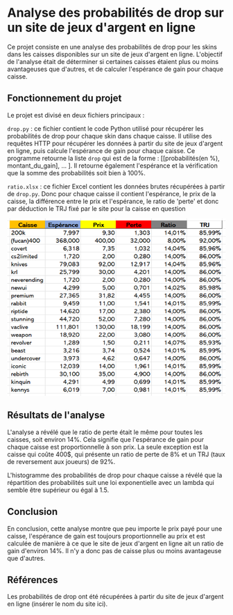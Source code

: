 #  Analyse des probabilités de drop sur un site de jeux d'argent en ligne
Ce projet consiste en une analyse des probabilités de drop pour les skins dans les caisses disponibles sur un site de jeux d'argent en ligne. L'objectif de l'analyse était de déterminer si certaines caisses étaient plus ou moins avantageuses que d'autres, et de calculer l'espérance de gain pour chaque caisse.

## Fonctionnement du projet
Le projet est divisé en deux fichiers principaux :

`drop.py` : ce fichier contient le code Python utilisé pour récupérer les probabilités de drop pour chaque skin dans chaque caisse. Il utilise des requêtes HTTP pour récupérer les données à partir du site de jeux d'argent en ligne, puis calcule l'espérance de gain pour chaque caisse.
Ce programme retourne la liste `drop` qui est de la forme : [[probabilités(en %), montant_du_gain], ... ].
Il retourne également l'espérance et la vérification que la somme des probabilités soit bien à 100%.

`ratio.xlsx` : ce fichier Excel contient les données brutes récupérées à partir de `drop.py`. Donc pour chaque caisse il contient l'espérance, le prix de la caisse, la différence entre le prix et l'espérance, le ratio de 'perte' et donc par déduction le TRJ fixé par le site pour la caisse en question

![alt text][excel]

## Résultats de l'analyse
L'analyse a révélé que le ratio de perte était le même pour toutes les caisses, soit environ 14%. Cela signifie que l'espérance de gain pour chaque caisse est proportionnelle à son prix. La seule exception est la caisse qui coûte 400$, qui présente un ratio de perte de 8% et un TRJ (taux de reversement aux joueurs) de 92%.

L'histogramme des probabilités de drop pour chaque caisse a révélé que la répartition des probabilités suit une loi exponentielle avec un lambda qui semble être supérieur ou égal à 1.5.

## Conclusion
En conclusion, cette analyse montre que peu importe le prix payé pour une caisse, l'espérance de gain est toujours proportionnelle au prix et est calculée de manière à ce que le site de jeux d'argent en ligne ait un ratio de gain d'environ 14%. Il n'y a donc pas de caisse plus ou moins avantageuse que d'autres.

## Références
Les probabilités de drop ont été récupérées à partir du site de jeux d'argent en ligne (insérer le nom du site ici).


[excel]: https://github.com/Axellrn13/projet-esperance/blob/main/excel.png "Aperçu de l'excel"